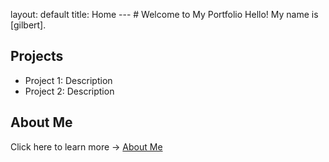 layout: default
title: Home
--- # Welcome to My Portfolio Hello! My name is [gilbert].
## Projects
- Project 1: Description
- Project 2: Description
## About Me
Click here to learn more → [About Me](about.md)
